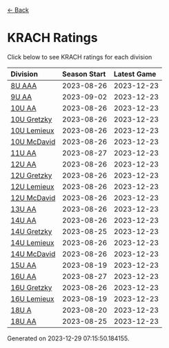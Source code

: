 [<- Back](../readme.md)
# KRACH Ratings
Click below to see KRACH ratings for each division

| Division | Season Start | Latest Game |
| :-- | :-- | :-- |
| [8U AAA](8U-AAA-ratings.md) | 2023-08-26 | 2023-12-23 |
| [9U AA](9U-AA-ratings.md) | 2023-09-02 | 2023-12-23 |
| [10U AA](10U-AA-ratings.md) | 2023-08-26 | 2023-12-23 |
| [10U Gretzky](10U-Gretzky-ratings.md) | 2023-08-26 | 2023-12-23 |
| [10U Lemieux](10U-Lemieux-ratings.md) | 2023-08-26 | 2023-12-23 |
| [10U McDavid](10U-McDavid-ratings.md) | 2023-08-26 | 2023-12-23 |
| [11U AA](11U-AA-ratings.md) | 2023-08-27 | 2023-12-23 |
| [12U AA](12U-AA-ratings.md) | 2023-08-26 | 2023-12-23 |
| [12U Gretzky](12U-Gretzky-ratings.md) | 2023-08-26 | 2023-12-23 |
| [12U Lemieux](12U-Lemieux-ratings.md) | 2023-08-26 | 2023-12-23 |
| [12U McDavid](12U-McDavid-ratings.md) | 2023-08-26 | 2023-12-23 |
| [13U AA](13U-AA-ratings.md) | 2023-08-26 | 2023-12-23 |
| [14U AA](14U-AA-ratings.md) | 2023-08-26 | 2023-12-23 |
| [14U Gretzky](14U-Gretzky-ratings.md) | 2023-08-25 | 2023-12-23 |
| [14U Lemieux](14U-Lemieux-ratings.md) | 2023-08-26 | 2023-12-23 |
| [14U McDavid](14U-McDavid-ratings.md) | 2023-08-26 | 2023-12-23 |
| [15U AA](15U-AA-ratings.md) | 2023-08-19 | 2023-12-23 |
| [16U AA](16U-AA-ratings.md) | 2023-08-27 | 2023-12-23 |
| [16U Gretzky](16U-Gretzky-ratings.md) | 2023-08-26 | 2023-12-23 |
| [16U Lemieux](16U-Lemieux-ratings.md) | 2023-08-19 | 2023-12-23 |
| [18U A](18U-A-ratings.md) | 2023-08-20 | 2023-12-23 |
| [18U AA](18U-AA-ratings.md) | 2023-08-25 | 2023-12-23 |

Generated on 2023-12-29 07:15:50.184155.
